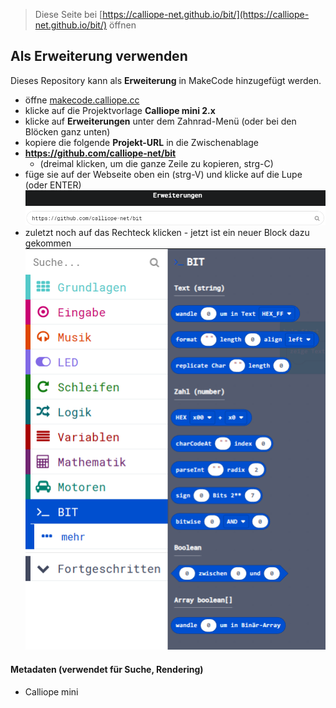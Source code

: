 
> Diese Seite bei [https://calliope-net.github.io/bit/](https://calliope-net.github.io/bit/) öffnen

## Als Erweiterung verwenden

Dieses Repository kann als **Erweiterung** in MakeCode hinzugefügt werden.

* öffne [makecode.calliope.cc](https://makecode.calliope.cc)
* klicke auf die Projektvorlage **Calliope mini 2.x**
* klicke auf **Erweiterungen** unter dem Zahnrad-Menü (oder bei den Blöcken ganz unten)
* kopiere die folgende **Projekt-URL** in die Zwischenablage
* **https://github.com/calliope-net/bit**
  * (dreimal klicken, um die ganze Zeile zu kopieren, strg-C)
* füge sie auf der Webseite oben ein (strg-V) und klicke auf die Lupe (oder ENTER)
![](erweiterung-laden.png)
* zuletzt noch auf das Rechteck klicken - jetzt ist ein neuer Block dazu gekommen
![](blocks.png)

#### Metadaten (verwendet für Suche, Rendering)

* Calliope mini
